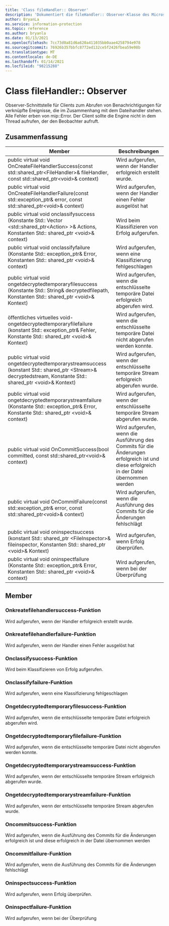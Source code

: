 ```yaml
---
title: 'Class fileHandler:: Observer'
description: 'Dokumentiert die fileHandler:: Observer-Klasse des Microsoft Information Protection (MIP) SDK.'
author: BryanLa
ms.service: information-protection
ms.topic: reference
ms.author: bryanla
ms.date: 01/13/2021
ms.openlocfilehash: 7cc73d0a81d6a620a411035bb0aae4258794e978
ms.sourcegitcommit: 76926b357bbfc8772ed132ce5f2426fbea59e98b
ms.translationtype: MT
ms.contentlocale: de-DE
ms.lasthandoff: 01/14/2021
ms.locfileid: "98215288"
---
```

# <a name="class-filehandlerobserver"></a>Class fileHandler:: Observer 
Observer-Schnittstelle für Clients zum Abrufen von Benachrichtigungen für verknüpfte Ereignisse, die im Zusammenhang mit dem Dateihandler stehen.
Alle Fehler erben von mip::Error. Der Client sollte die Engine nicht in dem Thread aufrufen, der den Beobachter aufruft.
  
## <a name="summary"></a>Zusammenfassung
 Member                        | Beschreibungen                                
--------------------------------|---------------------------------------------
public virtual void OnCreateFileHandlerSuccess(const std::shared_ptr\<FileHandler\>& fileHandler, const std::shared_ptr\<void\>& context)  |  Wird aufgerufen, wenn der Handler erfolgreich erstellt wurde.
public virtual void OnCreateFileHandlerFailure(const std::exception_ptr& error, const std::shared_ptr\<void\>& context)  |  Wird aufgerufen, wenn der Handler einen Fehler ausgelöst hat
public virtual void onclassifysuccess (Konstante Std:: Vector \<std::shared_ptr\<Action\> \>& Actions, Konstanten Std:: shared_ptr \<void\>& context)  |  Wird beim Klassifizieren von Erfolg aufgerufen.
public virtual void onclassifyfailure (Konstante Std:: exception_ptr& Error, Konstanten Std:: shared_ptr \<void\>& context)  |  Wird aufgerufen, wenn eine Klassifizierung fehlgeschlagen
public virtual void ongetdecryptedtemporaryfilesuccess (Konstante Std:: String& decryptedfilepath, Konstanten Std:: shared_ptr \<void\>& Kontext)  |  Wird aufgerufen, wenn die entschlüsselte temporäre Datei erfolgreich abgerufen wird.
öffentliches virtuelles void-ongetdecryptedtemporaryfilefailure (konstant Std:: exception_ptr& Fehler, Konstante Std:: shared_ptr \<void\>& Kontext)  |  Wird aufgerufen, wenn die entschlüsselte temporäre Datei nicht abgerufen werden konnte.
public virtual void ongetdecryptedtemporarystreamsuccess (konstant Std:: shared_ptr \<Stream\>& decryptedstream, Konstante Std:: shared_ptr \<void\>& Kontext)  |  Wird aufgerufen, wenn der entschlüsselte temporäre Stream erfolgreich abgerufen wurde.
public virtual void ongetdecryptedtemporarystreamfailure (Konstante Std:: exception_ptr& Error, Konstante Std:: shared_ptr \<void\>& context)  |  Wird aufgerufen, wenn der entschlüsselte temporäre Stream abgerufen wurde.
public virtual void OnCommitSuccess(bool committed, const std::shared_ptr\<void\>& context)  |  Wird aufgerufen, wenn die Ausführung des Commits für die Änderungen erfolgreich ist und diese erfolgreich in der Datei übernommen werden
public virtual void OnCommitFailure(const std::exception_ptr& error, const std::shared_ptr\<void\>& context)  |  Wird aufgerufen, wenn die Ausführung des Commits für die Änderungen fehlschlägt
public virtual void oninspectsuccess (konstant Std:: shared_ptr \<FileInspector\>& fileinspector, Konstanten Std:: shared_ptr \<void\>& Kontext)  |  Wird aufgerufen, wenn Erfolg überprüfen.
public virtual void oninspectfailure (Konstante Std:: exception_ptr& Error, Konstanten Std:: shared_ptr \<void\>& context)  |  Wird aufgerufen, wenn bei der Überprüfung
  
## <a name="members"></a>Member
  
### <a name="oncreatefilehandlersuccess-function"></a>Onkreatefilehandlersuccess-Funktion
Wird aufgerufen, wenn der Handler erfolgreich erstellt wurde.
  
### <a name="oncreatefilehandlerfailure-function"></a>Onkreatefilehandlerfailure-Funktion
Wird aufgerufen, wenn der Handler einen Fehler ausgelöst hat
  
### <a name="onclassifysuccess-function"></a>Onclassifysuccess-Funktion
Wird beim Klassifizieren von Erfolg aufgerufen.
  
### <a name="onclassifyfailure-function"></a>Onclassifyfailure-Funktion
Wird aufgerufen, wenn eine Klassifizierung fehlgeschlagen
  
### <a name="ongetdecryptedtemporaryfilesuccess-function"></a>Ongetdecryptedtemporaryfilesuccess-Funktion
Wird aufgerufen, wenn die entschlüsselte temporäre Datei erfolgreich abgerufen wird.
  
### <a name="ongetdecryptedtemporaryfilefailure-function"></a>Ongetdecryptedtemporaryfilefailure-Funktion
Wird aufgerufen, wenn die entschlüsselte temporäre Datei nicht abgerufen werden konnte.
  
### <a name="ongetdecryptedtemporarystreamsuccess-function"></a>Ongetdecryptedtemporarystreamsuccess-Funktion
Wird aufgerufen, wenn der entschlüsselte temporäre Stream erfolgreich abgerufen wurde.
  
### <a name="ongetdecryptedtemporarystreamfailure-function"></a>Ongetdecryptedtemporarystreamfailure-Funktion
Wird aufgerufen, wenn der entschlüsselte temporäre Stream abgerufen wurde.
  
### <a name="oncommitsuccess-function"></a>Oncommitsuccess-Funktion
Wird aufgerufen, wenn die Ausführung des Commits für die Änderungen erfolgreich ist und diese erfolgreich in der Datei übernommen werden
  
### <a name="oncommitfailure-function"></a>Oncommitfailure-Funktion
Wird aufgerufen, wenn die Ausführung des Commits für die Änderungen fehlschlägt
  
### <a name="oninspectsuccess-function"></a>Oninspectsuccess-Funktion
Wird aufgerufen, wenn Erfolg überprüfen.
  
### <a name="oninspectfailure-function"></a>Oninspectfailure-Funktion
Wird aufgerufen, wenn bei der Überprüfung